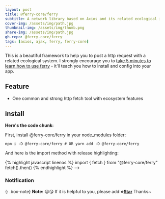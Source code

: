 ```yaml
---
layout: post
title: @ferry-core/ferry
subtitle: A network library based on Axios and its related ecological implementation
cover-img: /assets/img/path.jpg
thumbnail-img: /assets/img/thumb.png
share-img: /assets/img/path.jpg
gh-repo: @ferry-core/ferry
tags: [axios, ajax, ferry, ferry-core]
---
```


This is a beautiful framework to help you to post a http request with a related ecological system. I strongly encourage you to [take 5 minutes to learn how to use ferry](https://github.com/YanPanMichael/ferry) - it'll teach you how to install and config into your app.

## Feature

- One common and strong http fetch tool with ecosystem features

<!-- Here's a useless table:

| Number | Next number | Previous number |
| :------ |:--- | :--- |
| Five | Six | Four |
| Ten | Eleven | Nine |
| Seven | Eight | Six |
| Two | Three | One | -->


<!-- How about a yummy crepe?

![Crepe](https://s3-media3.fl.yelpcdn.com/bphoto/cQ1Yoa75m2yUFFbY2xwuqw/348s.jpg)

It can also be centered!

![Crepe](https://s3-media3.fl.yelpcdn.com/bphoto/cQ1Yoa75m2yUFFbY2xwuqw/348s.jpg){: .mx-auto.d-block :} -->

## install

**Here's the code chunk:**

First, install @ferry-core/ferry in your node_modules folder:

~~~
npm i -D @ferry-core/ferry # OR yarn add -D @ferry-core/ferry
~~~

And here is the import method with release highlighting:

{% highlight javascript linenos %}
import { fetch } from "@ferry-core/ferry"
fetch().then()
{% endhighlight %} -->

<!-- And here is the same code yet again but with line numbers:

{% highlight javascript linenos %}
var foo = function(x) {
  return(x + 5);
}
foo(3)
{% endhighlight %} -->

### Notification

{: .box-note}
**Note:** 😉😘 If it is helpful to you, please add <b>⭐️<a href="https://github.com/YanPanMichael/@ferry-core/ferry">Star</a></b> Thanks~

<!-- ### Warning

{: .box-warning}
**Warning:** This is a warning box.

### Error

{: .box-error}
**Error:** This is an error box. -->